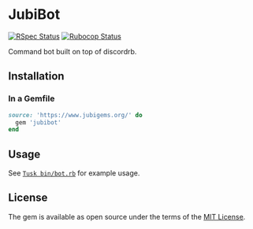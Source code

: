 # JubiBot

[![RSpec Status](https://github.com/jubishop/jubibot/workflows/RSpec/badge.svg)](https://github.com/jubishop/jubibot/actions/workflows/rspec.yml)  [![Rubocop Status](https://github.com/jubishop/jubibot/workflows/Rubocop/badge.svg)](https://github.com/jubishop/jubibot/actions/workflows/rubocop.yml)

Command bot built on top of discordrb.

## Installation

### In a Gemfile

```ruby
source: 'https://www.jubigems.org/' do
  gem 'jubibot'
end
```

## Usage

See [`Tusk bin/bot.rb`](https://github.com/jubishop/Tusk/blob/master/bin/bot.rb) for example usage.

## License

The gem is available as open source under the terms of the [MIT License](https://opensource.org/licenses/MIT).
